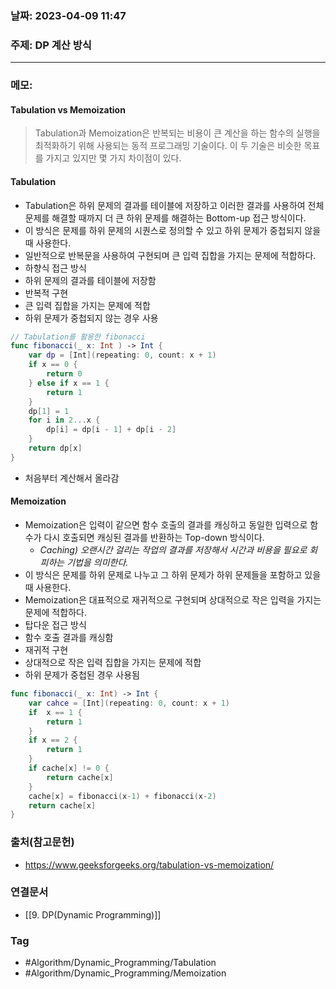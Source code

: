 ### 날짜: 2023-04-09 11:47

### 주제: DP 계산 방식
---
### 메모: 
#### Tabulation vs Memoization
> Tabulation과 Memoization은 반복되는 비용이 큰 계산을 하는 함수의 실행을 최적화하기 위해 사용되는 동적 프로그래밍 기술이다. 이 두 기술은 비슷한 목표를 가지고 있지만 몇 가지 차이점이 있다. 
#### Tabulation 
- Tabulation은 하위 문제의 결과를 테이블에 저장하고 이러한 결과를 사용하여 전체 문제를 해결할 때까지 더 큰 하위 문제를 해결하는 Bottom-up 접근 방식이다. 
- 이 방식은 문제를 하위 문제의 시퀀스로 정의할 수 있고 하위 문제가 중첩되지 않을 때 사용한다. 
- 일반적으로 반복문을 사용하여 구현되며 큰 입력 집합을 가지는 문제에 적합하다. 
- 하향식 접근 방식 
- 하위 문제의 결과를 테이블에 저장함 
- 반복적 구현 
- 큰 입력 집합을 가지는 문제에 적합 
- 하위 문제가 중첩되지 않는 경우 사용
~~~ swift 
// Tabulation를 활용한 fibonacci
func fibonacci(_ x: Int ) -> Int { 
	var dp = [Int](repeating: 0, count: x + 1)
	if x == 0 { 
		return 0
	} else if x == 1 { 
		return 1
	}
	dp[1] = 1 
	for i in 2...x { 
		dp[i] = dp[i - 1] + dp[i - 2]
	}
	return dp[x]
}
~~~
- 처음부터 계산해서 올라감
#### Memoization 
- Memoization은 입력이 같으면 함수 호출의 결과를 캐싱하고 동일한 입력으로 함수가 다시 호출되면 캐싱된 결과를 반환하는 Top-down 방식이다. 
	- *Caching) 오랜시간 걸리는 작업의 결과를 저장해서 시간과 비용을 필요로 회피하는 기법을 의미한다.* 
- 이 방식은 문제를 하위 문제로 나누고 그 하위 문제가 하위 문제들을 포함하고 있을 때 사용한다. 
- Memoization은 대표적으로 재귀적으로 구현되며 상대적으로 작은 입력을 가지는 문제에 적합하다. 
- 탑다운 접근 방식 
- 함수 호출 결과를 캐싱함 
- 재귀적 구현 
- 상대적으로 작은 입력 집합을 가지는 문제에 적합 
- 하위 문제가 중첩된 경우 사용됨
~~~ swift 
func fibonacci(_ x: Int) -> Int { 
	var cahce = [Int](repeating: 0, count: x + 1)
	if  x == 1 { 
		return 1
	} 
	if x == 2 { 
		return 1
	}
	if cache[x] != 0 { 
		return cache[x]
	}
	cache[x] = fibonacci(x-1) + fibonacci(x-2) 
	return cache[x]
}
~~~
### 출처(참고문헌) 
- https://www.geeksforgeeks.org/tabulation-vs-memoization/

### 연결문서 
- [[9.  DP(Dynamic Programming)]]

### Tag
- #Algorithm/Dynamic_Programming/Tabulation 
- #Algorithm/Dynamic_Programming/Memoization
